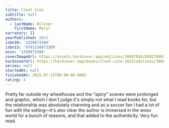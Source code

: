 ```yaml
---
title: Cleat Cute
subtitle: null
authors:
  - lastName: Wilsner
    firstName: Meryl
narrators: []
yearPublished: 2023
isbn10: '1250873304'
isbn13: '9781250873309'
asin: '1250873304'
coverImageUrl: https://assets.hardcover.app/editions/30667846/6892764651081036-CleatCute.jpg
hardcoverUrl: https://hardcover.app/books/cleat-cute-2023/editions/30667846
series: null
startedAt: null
finishedAt: 2025-07-15T00:00:00.000Z
rating: 4
---
```


Pretty far outside my wheelhouse and the "spicy" scenes were prolonged and graphic, which I don't judge it's simply not what I read books for, but the relationship was absolutely charming and as a soccer fan I had a lot of fun with the setting—it's also clear the author is immersed in the woso world for a bunch of reasons, and that added to the authenticity. Very fun read.
